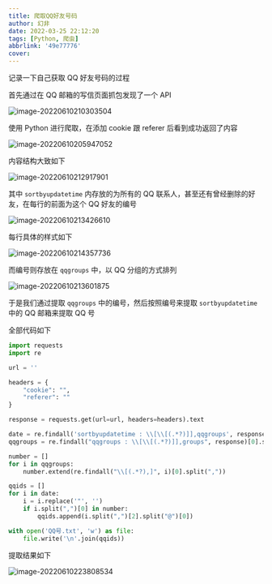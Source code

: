 ```yaml
---
title: 爬取QQ好友号码
author: 幻非
date: 2022-03-25 22:12:20
tags: [Python, 爬虫]
abbrlink: '49e77776'
cover:
---
```


记录一下自己获取 QQ 好友号码的过程

首先通过在 QQ 邮箱的写信页面抓包发现了一个 API

![image-20220610210303504](https://img14.360buyimg.com/ddimg/jfs/t1/194441/2/31069/4173/637c4e4cEb00c0adc/150e755c380ed7ee.png)

使用 Python 进行爬取，在添加 cookie 跟 referer 后看到成功返回了内容

![image-20220610205947052](https://img10.360buyimg.com/ddimg/jfs/t1/39635/3/21065/40517/637c4e4fE3e3b32e2/fb49b2dee1fdb4ab.png)

内容结构大致如下

![image-20220610212917901](https://img12.360buyimg.com/ddimg/jfs/t1/197088/30/28120/7861/637c4e52E89d2df45/ddb64759db37cbbb.png)

其中 `sortbyupdatetime` 内存放的为所有的 QQ 联系人，甚至还有曾经删除的好友，在每行的前面为这个 QQ 好友的编号

![image-20220610213426610](https://img10.360buyimg.com/ddimg/jfs/t1/112439/5/32477/30251/637c4e56Eae2ae223/0019b54cbdcc237c.png)

每行具体的样式如下

![image-20220610214357736](https://img11.360buyimg.com/ddimg/jfs/t1/199114/4/29594/10565/637c4e58E3c0e2311/1ca6cd58c42940df.png)

而编号则存放在 `qqgroups` 中，以 QQ 分组的方式排列

![image-20220610213601875](https://img12.360buyimg.com/ddimg/jfs/t1/18885/14/19007/36542/637c4e5bE5aca00ff/85f2014cbbb5beac.png)

于是我们通过提取 `qqgroups` 中的编号，然后按照编号来提取 `sortbyupdatetime` 中的 QQ 邮箱来提取 QQ 号

全部代码如下

```python
import requests
import re

url = ''

headers = {
    "cookie": "",
    "referer": ""
}

response = requests.get(url=url, headers=headers).text

date = re.findall('sortbyupdatetime : \\[\\[(.*?)]],qqgroups', response)[0].split("],[")
qqgroups = re.findall("qqgroups : \\[\\[(.*?)]],groups", response)[0].split("],[")

number = []
for i in qqgroups:
    number.extend(re.findall("\\[(.*?),]", i)[0].split(","))

qqids = []
for i in date:
    i = i.replace('"', '')
    if i.split(",")[0] in number:
        qqids.append(i.split(",")[2].split("@")[0])

with open('QQ号.txt', 'w') as file:
    file.write('\n'.join(qqids))
```

提取结果如下

![image-20220610223808534](https://img13.360buyimg.com/ddimg/jfs/t1/32328/40/19620/8406/637c4e5eE91aaa8af/bfe33692546a8070.png)
